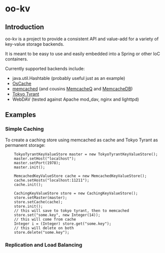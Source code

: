 # oo-kv #

## Introduction ##

oo-kv is a project to provide a consistent API and value-add for a variety of
key-value storage backends.

It is meant to be easy to use and easily embedded into a Spring or other IoC containers.

Currently supported backends include:
 - java.util.Hashtable (probably useful just as an example)
 - [OsCache](http://www.opensymphony.com/oscache/ "OsCache")
 - [memcached](http://www.danga.com/memcached/ "memcached") (and cousins
    [MemcacheQ](http://memcachedb.org/memcacheq/ "MemcacheQ") and
    [MemcacheDB](http://memcachedb.org/ "MemcacheDB"))
 - [Tokyo Tyrant](http://tokyocabinet.sourceforge.net/tyrantdoc/ "Tokyo Tyrant")
 - WebDAV (tested against Apache mod_dav, nginx and lighttpd)

## Examples ##

### Simple Caching ###

To create a caching store using memcached as cache and Tokyo Tyrant as
permanent storage:

		TokyoTyrantKeyValueStore master = new TokyoTyrantKeyValueStore();
		master.setHost("localhost");
		master.setPort(1978);
		master.init();

		MemcachedKeyValueStore cache = new MemcachedKeyValueStore();
		cache.setHosts("localhost:11211");
		cache.init();
		
		CachingKeyValueStore store = new CachingKeyValueStore();
		store.setMaster(master);
		store.setCache(cache);
		store.init();
		// this will save to tokyo tyrant, then to memcached
		store.set("some.key", new Integer(14));
		// this will come from cache
		Integer i = (Integer) store.get("some.key");
		// this will delete on both
		store.delete("some.key");

### Replication and Load Balancing ###


